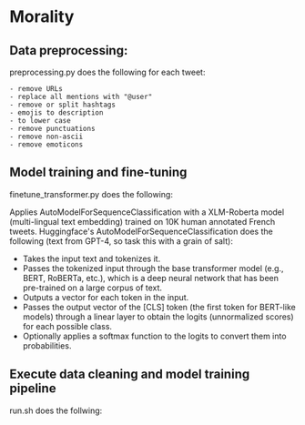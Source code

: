 
# Morality

## Data preprocessing:

preprocessing.py does the following for each tweet:

    - remove URLs
    - replace all mentions with "@user"
    - remove or split hashtags
    - emojis to description
    - to lower case
    - remove punctuations
    - remove non-ascii
    - remove emoticons

## Model training and fine-tuning
finetune_transformer.py does the following:

Applies AutoModelForSequenceClassification with a XLM-Roberta model (multi-lingual text embedding) trained on 10K human annotated French tweets. Huggingface's AutoModelForSequenceClassification does the following (text from GPT-4, so task this with a grain of salt):

- Takes the input text and tokenizes it.
- Passes the tokenized input through the base transformer model (e.g., BERT, RoBERTa, etc.), which is a deep neural network that has been pre-trained on a large corpus of text.
- Outputs a vector for each token in the input.
- Passes the output vector of the [CLS] token (the first token for BERT-like models) through a linear layer to obtain the logits (unnormalized scores) for each possible class.
- Optionally applies a softmax function to the logits to convert them into probabilities.

## Execute data cleaning and model training pipeline

run.sh does the follwing:
